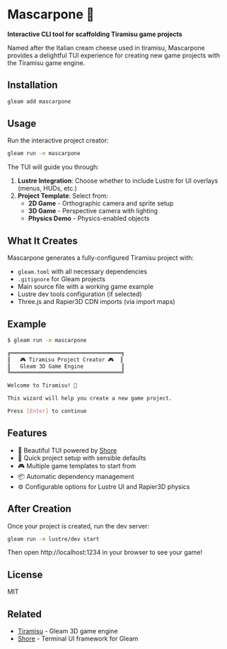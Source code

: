# Mascarpone 🧀

**Interactive CLI tool for scaffolding Tiramisu game projects**

Named after the Italian cream cheese used in tiramisu, Mascarpone provides a delightful TUI experience for creating new game projects with the Tiramisu game engine.

## Installation

```bash
gleam add mascarpone
```

## Usage

Run the interactive project creator:

```bash
gleam run -m mascarpone
```

The TUI will guide you through:

1. **Lustre Integration**: Choose whether to include Lustre for UI overlays (menus, HUDs, etc.)
2. **Project Template**: Select from:
   - **2D Game** - Orthographic camera and sprite setup
   - **3D Game** - Perspective camera with lighting
   - **Physics Demo** - Physics-enabled objects

## What It Creates

Mascarpone generates a fully-configured Tiramisu project with:

- `gleam.toml` with all necessary dependencies
- `.gitignore` for Gleam projects
- Main source file with a working game example
- Lustre dev tools configuration (if selected)
- Three.js and Rapier3D CDN imports (via import maps)

## Example

```bash
$ gleam run -m mascarpone

╔═══════════════════════════════════╗
║   🎮 Tiramisu Project Creator 🎮  ║
║   Gleam 3D Game Engine            ║
╚═══════════════════════════════════╝

Welcome to Tiramisu! 🍰

This wizard will help you create a new game project.

Press [Enter] to continue
```

## Features

- 🎨 Beautiful TUI powered by [Shore](https://hexdocs.pm/shore/)
- 🚀 Quick project setup with sensible defaults
- 🎮 Multiple game templates to start from
- 📦 Automatic dependency management
- ⚙️ Configurable options for Lustre UI and Rapier3D physics

## After Creation

Once your project is created, run the dev server:

```bash
gleam run -m lustre/dev start
```

Then open http://localhost:1234 in your browser to see your game!


## License

MIT

## Related

- [Tiramisu](https://github.com/renatillas/tiramisu) - Gleam 3D game engine
- [Shore](https://hexdocs.pm/shore/) - Terminal UI framework for Gleam
